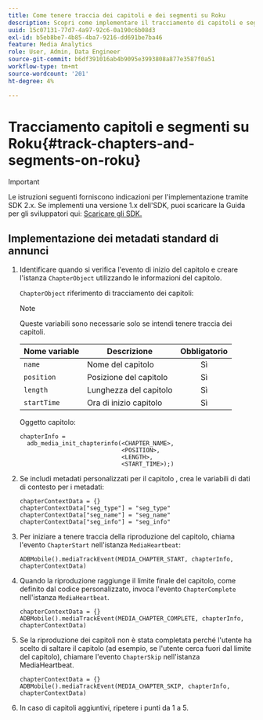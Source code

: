 ```yaml
---
title: Come tenere traccia dei capitoli e dei segmenti su Roku
description: Scopri come implementare il tracciamento di capitoli e segmenti utilizzando Media SDK su Roku.
uuid: 15c07131-77d7-4a97-92c6-0a190c6b08d3
exl-id: b5eb8be7-4b85-4ba7-9216-dd691be7ba46
feature: Media Analytics
role: User, Admin, Data Engineer
source-git-commit: b6df391016ab4b9095e3993808a877e3587f0a51
workflow-type: tm+mt
source-wordcount: '201'
ht-degree: 4%

---
```


# Tracciamento capitoli e segmenti su Roku{#track-chapters-and-segments-on-roku}

>[!IMPORTANT]
>
>Le istruzioni seguenti forniscono indicazioni per l&#39;implementazione tramite SDK 2.x. Se implementi una versione 1.x dell&#39;SDK, puoi scaricare la Guida per gli sviluppatori qui: [Scaricare gli SDK.](/help/sdk-implement/download-sdks.md)

## Implementazione dei metadati standard di annunci

1. Identificare quando si verifica l&#39;evento di inizio del capitolo e creare l&#39;istanza `ChapterObject` utilizzando le informazioni del capitolo.

   `ChapterObject` riferimento di tracciamento dei capitoli:

   >[!NOTE]
   >
   >Queste variabili sono necessarie solo se intendi tenere traccia dei capitoli.

   | Nome variable | Descrizione | Obbligatorio |
   | --- | --- | :---: |
   | `name` | Nome del capitolo | Sì |
   | `position` | Posizione del capitolo | Sì |
   | `length` | Lunghezza del capitolo | Sì |
   | `startTime` | Ora di inizio capitolo | Sì |

   Oggetto capitolo:

   ```
   chapterInfo =  
     adb_media_init_chapterinfo(<CHAPTER_NAME>,  
                                <POSITION>,  
                                <LENGTH>,  
                                <START_TIME>);)
   ```

1. Se includi metadati personalizzati per il capitolo , crea le variabili di dati di contesto per i metadati:

   ```
   chapterContextData = {} 
   chapterContextData["seg_type"] = "seg_type" 
   chapterContextData["seg_name"] = "seg_name" 
   chapterContextData["seg_info"] = "seg_info"
   ```

1. Per iniziare a tenere traccia della riproduzione del capitolo, chiama l&#39;evento `ChapterStart` nell&#39;istanza `MediaHeartbeat`:

   ```
   ADBMobile().mediaTrackEvent(MEDIA_CHAPTER_START, chapterInfo, chapterContextData)
   ```

1. Quando la riproduzione raggiunge il limite finale del capitolo, come definito dal codice personalizzato, invoca l&#39;evento `ChapterComplete` nell&#39;istanza `MediaHeartbeat`.

   ```
   chapterContextData = {} 
   ADBMobile().mediaTrackEvent(MEDIA_CHAPTER_COMPLETE, chapterInfo, chapterContextData)
   ```

1. Se la riproduzione dei capitoli non è stata completata perché l&#39;utente ha scelto di saltare il capitolo (ad esempio, se l&#39;utente cerca fuori dal limite del capitolo), chiamare l&#39;evento `ChapterSkip` nell&#39;istanza MediaHeartbeat.

   ```
   chapterContextData = {} 
   ADBMobile().mediaTrackEvent(MEDIA_CHAPTER_SKIP, chapterInfo, chapterContextData)
   ```

1. In caso di capitoli aggiuntivi, ripetere i punti da 1 a 5.
